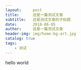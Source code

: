 ```yaml
---
layout:     post
title:      这是一篇测试文章
subtitle:   这是测试文章的子标题
date:       2018-06-05
author:     这是一篇测试文章
header-img: img/home-bg-art.jpg
catalog: true
tags:
    - 测试
---
```

hello world

